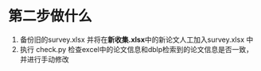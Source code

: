# 第二步做什么

1. 备份旧的survey.xlsx 并将在**新收集.xlsx**中的新论文人工加入survey.xlsx 中
2. 执行 check.py 检查excel中的论文信息和dblp检索到的论文信息是否一致，并进行手动修改